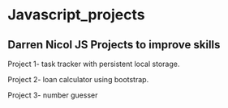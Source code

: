 # Javascript_projects
## Darren Nicol JS Projects to improve skills
Project 1- task tracker with persistent local storage. 

Project 2- loan calculator using bootstrap. 

Project 3- number guesser
